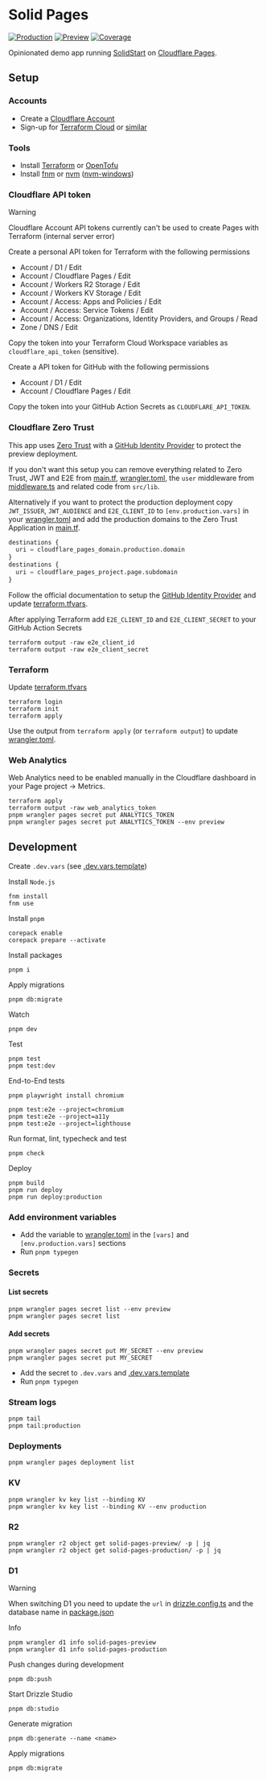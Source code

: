 # Solid Pages

[![Production](https://shields.io/badge/production-blue?style=for-the-badge)](https://solid-pages.phi.ag)
[![Preview](https://shields.io/badge/preview-orange?style=for-the-badge)](https://preview-solid-pages.phi.ag)
[![Coverage](https://img.shields.io/codecov/c/github/phi-ag/solid-pages?style=for-the-badge)](https://app.codecov.io/github/phi-ag/solid-pages)

Opinionated demo app running [SolidStart](https://start.solidjs.com/) on [Cloudflare Pages](https://pages.cloudflare.com/).

## Setup

### Accounts

- Create a [Cloudflare Account](https://dash.cloudflare.com/sign-up)
- Sign-up for [Terraform Cloud](https://www.terraform.io/) or [similar](https://opentofu.org/supporters/)

### Tools

- Install [Terraform](https://developer.hashicorp.com/terraform/install) or [OpenTofu](https://opentofu.org/docs/intro/install)
- Install [fnm](https://github.com/Schniz/fnm?tab=readme-ov-file#installation) or [nvm](https://github.com/nvm-sh/nvm?tab=readme-ov-file#installing-and-updating) ([nvm-windows](https://github.com/coreybutler/nvm-windows?tab=readme-ov-file#installation--upgrades))

### Cloudflare API token

> [!WARNING]
> Cloudflare Account API tokens currently can't be used to create Pages with Terraform (internal server error)

Create a personal API token for Terraform with the following permissions

- Account / D1 / Edit
- Account / Cloudflare Pages / Edit
- Account / Workers R2 Storage / Edit
- Account / Workers KV Storage / Edit
- Account / Access: Apps and Policies / Edit
- Account / Access: Service Tokens / Edit
- Account / Access: Organizations, Identity Providers, and Groups / Read
- Zone / DNS / Edit

Copy the token into your Terraform Cloud Workspace variables as `cloudflare_api_token` (sensitive).

Create a API token for GitHub with the following permissions

- Account / D1 / Edit
- Account / Cloudflare Pages / Edit

Copy the token into your GitHub Action Secrets as `CLOUDFLARE_API_TOKEN`.

### Cloudflare Zero Trust

This app uses [Zero Trust](https://developers.cloudflare.com/cloudflare-one/) with a [GitHub Identity Provider](https://developers.cloudflare.com/cloudflare-one/identity/idp-integration/github/) to protect the preview deployment.

If you don't want this setup you can remove everything related to Zero Trust, JWT and E2E from [main.tf](main.tf), [wrangler.toml](wrangler.toml), the `user` middleware from [middleware.ts](src/middleware.ts) and related code from `src/lib`.

Alternatively if you want to protect the production deployment copy `JWT_ISSUER`, `JWT_AUDIENCE` and `E2E_CLIENT_ID` to `[env.production.vars]` in your [wrangler.toml](wrangler.toml) and add the production domains to the Zero Trust Application in [main.tf](main.tf).

```tf
destinations {
  uri = cloudflare_pages_domain.production.domain
}
destinations {
  uri = cloudflare_pages_project.page.subdomain
}
```

Follow the official documentation to setup the [GitHub Identity Provider](https://developers.cloudflare.com/cloudflare-one/identity/idp-integration/github/) and update [terraform.tfvars](terraform.tfvars).

After applying Terraform add `E2E_CLIENT_ID` and `E2E_CLIENT_SECRET` to your GitHub Action Secrets

    terraform output -raw e2e_client_id
    terraform output -raw e2e_client_secret

### Terraform

Update [terraform.tfvars](terraform.tfvars)

    terraform login
    terraform init
    terraform apply

Use the output from `terraform apply` (or `terraform output`) to update [wrangler.toml](wrangler.toml).

### Web Analytics

Web Analytics need to be enabled manually in the Cloudflare dashboard in your Page project -> Metrics.

    terraform apply
    terraform output -raw web_analytics_token
    pnpm wrangler pages secret put ANALYTICS_TOKEN
    pnpm wrangler pages secret put ANALYTICS_TOKEN --env preview

## Development

Create `.dev.vars` (see [.dev.vars.template](.dev.vars.template))

Install `Node.js`

    fnm install
    fnm use

Install `pnpm`

    corepack enable
    corepack prepare --activate

Install packages

    pnpm i

Apply migrations

    pnpm db:migrate

Watch

    pnpm dev

Test

    pnpm test
    pnpm test:dev

End-to-End tests

    pnpm playwright install chromium

    pnpm test:e2e --project=chromium
    pnpm test:e2e --project=a11y
    pnpm test:e2e --project=lighthouse

Run format, lint, typecheck and test

    pnpm check

Deploy

    pnpm build
    pnpm run deploy
    pnpm run deploy:production

### Add environment variables

- Add the variable to [wrangler.toml](wrangler.toml) in the `[vars]` and `[env.production.vars]` sections
- Run `pnpm typegen`

### Secrets

#### List secrets

    pnpm wrangler pages secret list --env preview
    pnpm wrangler pages secret list

#### Add secrets

    pnpm wrangler pages secret put MY_SECRET --env preview
    pnpm wrangler pages secret put MY_SECRET

- Add the secret to `.dev.vars` and [.dev.vars.template](.dev.vars.template)
- Run `pnpm typegen`

### Stream logs

    pnpm tail
    pnpm tail:production

### Deployments

    pnpm wrangler pages deployment list

### KV

    pnpm wrangler kv key list --binding KV
    pnpm wrangler kv key list --binding KV --env production

### R2

    pnpm wrangler r2 object get solid-pages-preview/ -p | jq
    pnpm wrangler r2 object get solid-pages-production/ -p | jq

### D1

> [!WARNING]
> When switching D1 you need to update the `url` in [drizzle.config.ts](drizzle.config.ts) and the database name in [package.json](package.json)

Info

    pnpm wrangler d1 info solid-pages-preview
    pnpm wrangler d1 info solid-pages-production

Push changes during development

    pnpm db:push

Start Drizzle Studio

    pnpm db:studio

Generate migration

    pnpm db:generate --name <name>

Apply migrations

    pnpm db:migrate
